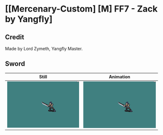 # [\[Mercenary-Custom\] \[M\] FF7 - Zack by Yangfly]

## Credit

Made by Lord Zymeth, Yangfly Master.

## Sword

| Still | Animation |
| :---: | :-------: |
| ![Sword still](./Sword_000.png) | ![Sword animation](./Sword.gif) |
